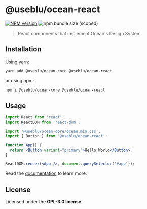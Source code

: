 # @useblu/ocean-react

<a href="https://npmjs.org/package/@useblu/ocean-react"><img alt="NPM version" src="https://img.shields.io/npm/v/@useblu/ocean-react" /></a> <img alt="npm bundle size (scoped)" src="https://img.shields.io/bundlephobia/min/@useblu/ocean-react">

> React components that implement Ocean's Design System.

## Installation

Using yarn:

```bash
yarn add @useblu/ocean-core @useblu/ocean-react
```

or using npm:

```bash
npm i @useblu/ocean-core @useblu/ocean-react
```

## Usage

```jsx
import React from 'react';
import ReactDOM from 'react-dom';

import '@useblu/ocean-core/ocean.min.css';
import { Button } from '@useblu/ocean-react';

function App() {
  return <Button variant="primary">Hello World</Button>;
}

ReactDOM.render(<App />, document.querySelector('#app'));
```

Read the [documentation](https://pagnet.github.io/ocean-ds-web/index.html) to learn more.

## License

Licensed under the **GPL-3.0 license**.
